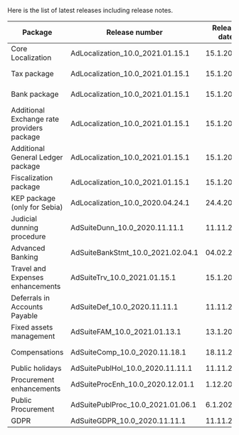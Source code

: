 Here is the list of latest releases including release notes. 


|**Package**  | **Release number** |**Release date**  | **Release notes**|
|--|--|--|--|
|Core Localization  | AdLocalization_10.0_2021.01.15.1 |15.1.2021  | [Release notes](https://ternaprod.sharepoint.com/:x:/r/sites/ERP-Product-Development/_layouts/15/Doc.aspx?sourcedoc=%7B6C8DCB9B-E8EF-4509-A4EB-C2FC57F87DFA%7D&file=Release%20notes%20AdLoc10.xlsx&action=default&mobileredirect=true)  |
|Tax package  | AdLocalization_10.0_2021.01.15.1 |15.1.2021  |[Release notes](https://ternaprod.sharepoint.com/:x:/r/sites/ERP-Product-Development/_layouts/15/Doc.aspx?sourcedoc=%7B6C8DCB9B-E8EF-4509-A4EB-C2FC57F87DFA%7D&file=Release%20notes%20AdLoc10.xlsx&action=default&mobileredirect=true)  |
|Bank package | AdLocalization_10.0_2021.01.15.1 |15.1.2021   |[Release notes](https://ternaprod.sharepoint.com/:x:/r/sites/ERP-Product-Development/_layouts/15/Doc.aspx?sourcedoc=%7B6C8DCB9B-E8EF-4509-A4EB-C2FC57F87DFA%7D&file=Release%20notes%20AdLoc10.xlsx&action=default&mobileredirect=true)  |
|Additional Exchange rate providers package  |AdLocalization_10.0_2021.01.15.1 |15.1.2021   | [Release notes](https://ternaprod.sharepoint.com/:x:/r/sites/ERP-Product-Development/_layouts/15/Doc.aspx?sourcedoc=%7B6C8DCB9B-E8EF-4509-A4EB-C2FC57F87DFA%7D&file=Release%20notes%20AdLoc10.xlsx&action=default&mobileredirect=true) |
|Additional General Ledger package  |AdLocalization_10.0_2021.01.15.1 |15.1.2021  |[Release notes](https://ternaprod.sharepoint.com/:x:/r/sites/ERP-Product-Development/_layouts/15/Doc.aspx?sourcedoc=%7B6C8DCB9B-E8EF-4509-A4EB-C2FC57F87DFA%7D&file=Release%20notes%20AdLoc10.xlsx&action=default&mobileredirect=true)  |
|Fiscalization package  |AdLocalization_10.0_2021.01.15.1 |15.1.2021   |[Release notes](https://ternaprod.sharepoint.com/:x:/r/sites/ERP-Product-Development/_layouts/15/Doc.aspx?sourcedoc=%7B6C8DCB9B-E8EF-4509-A4EB-C2FC57F87DFA%7D&file=Release%20notes%20AdLoc10.xlsx&action=default&mobileredirect=true)  |
|KEP package (only for Sebia) |AdLocalization_10.0_2020.04.24.1  |24.4.2020  |[Release notes](https://ternaprod.sharepoint.com/:x:/r/sites/ERP-Product-Development/_layouts/15/Doc.aspx?sourcedoc=%7B6C8DCB9B-E8EF-4509-A4EB-C2FC57F87DFA%7D&file=Release%20notes%20AdLoc10.xlsx&action=default&mobileredirect=true)  |
|Judicial dunning procedure  |AdSuiteDunn_10.0_2020.11.11.1 |11.11.2020  | [Release notes](https://ternaprod.sharepoint.com/:x:/r/sites/ERP-Product-Development/_layouts/15/Doc.aspx?sourcedoc=%7BC797F66B-C93E-4248-8831-4821B4CEC517%7D&file=Release%20notes%20AdSuiteDunning.xlsx&action=default&mobileredirect=true) |
|Advanced Banking  |AdSuiteBankStmt_10.0_2021.02.04.1  |04.02.2021  |[Release notes](https://ternaprod.sharepoint.com/:x:/r/sites/ERP-Product-Development/_layouts/15/Doc.aspx?sourcedoc=%7B3B0FB985-397F-4FDA-8C56-38CE41820B13%7D&file=Release%20notes%20AdSuiteBankStatements.xlsx&action=default&mobileredirect=true)  |
|Travel and Expenses enhancements  |AdSuiteTrv_10.0_2021.01.15.1  | 15.1.2021 |[Release notes](https://ternaprod.sharepoint.com/:x:/r/sites/ERP-Product-Development/_layouts/15/Doc.aspx?sourcedoc=%7B8573AD0B-2436-4908-87B3-9BF850CC6684%7D&file=Release%20notes%20AdSuiteTRV.xlsx&action=default&mobileredirect=true)  |
|Deferrals in Accounts Payable  |AdSuiteDef_10.0_2020.11.11.1 |11.11.2020 |[Release notes](https://ternaprod.sharepoint.com/:x:/r/sites/ERP-Product-Development/_layouts/15/Doc.aspx?sourcedoc=%7B520A8FAA-1B03-41EF-AA5D-C15DCC9BDD9B%7D&file=Release%20notes%20AdSuiteDeferrals.xlsx&action=default&mobileredirect=true)  |
|Fixed assets management  |AdSuiteFAM_10.0_2021.01.13.1 |13.1.2021  |[Release notes](https://ternaprod.sharepoint.com/:x:/r/sites/ERP-Product-Development/_layouts/15/Doc.aspx?sourcedoc=%7B071EE640-A36C-4130-B32E-2A1EE3073671%7D&file=Release%20notes%20AdSuiteFixedAssetManagement.xlsx&action=default&mobileredirect=true)  |
|Compensations  |AdSuiteComp_10.0_2020.11.18.1 |18.11.2020 | [Release notes](https://ternaprod.sharepoint.com/:x:/r/sites/ERP-Product-Development/_layouts/15/Doc.aspx?sourcedoc=%7B1278742D-10F0-4BF7-9D24-A399905D3138%7D&file=Release%20notes%20AdSuiteCompensations.xlsx&action=default&mobileredirect=true) |
|Public holidays  |AdSuitePublHol_10.0_2020.11.11.1 |11.11.2020|  |
|Procurement enhancements  |AdSuiteProcEnh_10.0_2020.12.01.1  |1.12.2020  |  |
|Public Procurement  |AdSuitePublProc_10.0_2021.01.06.1  | 6.1.2021 |  |
|GDPR |AdSuiteGDPR_10.0_2020.11.11.1 |11.11.2020 |  |
